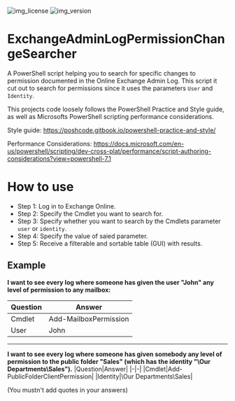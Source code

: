 ![img_license](https://img.shields.io/github/license/MichaelSchoenburg/ExchangeAdminLogPermissionChangeSearcher) ![img_version](https://img.shields.io/github/v/release/MichaelSchoenburg/ExchangeAdminLogPermissionChangeSearcher)

# ExchangeAdminLogPermissionChangeSearcher
A PowerShell script helping you to search for specific changes to permission documented in the Online Exchange Admin Log.
This script it cut out to search for permissions since it uses the parameters `User` and `Identity`.

This projects code loosely follows the PowerShell Practice and Style guide, as well as Microsofts PowerShell scripting performance considerations.

Style guide: https://poshcode.gitbook.io/powershell-practice-and-style/

Performance Considerations: https://docs.microsoft.com/en-us/powershell/scripting/dev-cross-plat/performance/script-authoring-considerations?view=powershell-7.1

# How to use
* Step 1: Log in to Exchange Online.
* Step 2: Specify the Cmdlet you want to search for.
* Step 3: Specify whether you want to search by the Cmdlets parameter `user` or `identity`.
* Step 4: Specify the value of saied parameter.
* Step 5: Receive a filterable and sortable table (GUI) with results.

## Example
**I want to see every log where someone has given the user "John" any level of permission to any mailbox:**

|Question|Answer|
|-|-|
|Cmdlet|Add-MailboxPermission|
|User|John|

---

**I want to see every log where someone has given somebody any level of permission to the public folder "Sales" (which has the identity "\Our Departments\Sales").**
|Question|Answer|
|-|-|
|Cmdlet|Add-PublicFolderClientPermission|
|Identity|\Our Departments\Sales|

(You mustn't add quotes in your answers)
